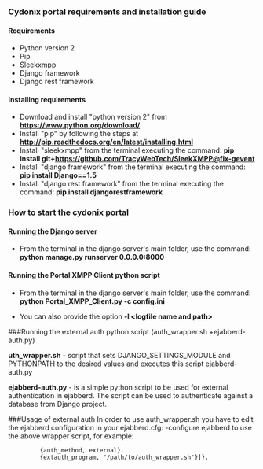 ### Cydonix portal requirements and installation guide

#### Requirements

* Python version 2
* Pip
* Sleekxmpp
* Django framework
* Django rest framework

#### Installing requirements

* Download and install "python version 2" from **https://www.python.org/download/**
* Install "pip" by following the steps at **http://pip.readthedocs.org/en/latest/installing.html**
* Install "sleekxmpp" from the terminal executing the command: **pip install git+https://github.com/TracyWebTech/SleekXMPP@fix-gevent**
* Install "django framework" from the terminal executing the command: **pip install Django==1.5**
* Install "django rest framework" from the terminal executing the command: **pip install djangorestframework**

### How to start the cydonix portal

#### Running the Django server

* From the terminal in the django server's main folder, use the command: **python manage.py runserver 0.0.0.0:8000**

#### Running the Portal XMPP Client python script

* From the terminal in the django server's main folder, use the command: **python <nowiki>Portal_XMPP_Client.py</nowiki> -c config.ini**

* You can also provide the option **-l <nowiki><</nowiki>logfile name and path<nowiki>></nowiki>**

###Running the external auth python script (auth_wrapper.sh +ejabberd-auth.py) 
  
  **uth_wrapper.sh** -    script that sets DJANGO_SETTINGS_MODULE and PYTHONPATH to the desired values and executes   this script  ejabberd-auth.py

  **ejabberd-auth.py** -  is a simple python script to be used for external authentication in ejabberd. The script     can be used to  authenticate against a database from Django project.
  
###Usage of external auth
   In order to use  auth_wrapper.sh you have to edit the ejabberd configuration in your ejabberd.cfg:
-configure ejabberd to use the above wrapper script, for example:
            
             {auth_method, external}.
             {extauth_program, "/path/to/auth_wrapper.sh"}]}.

